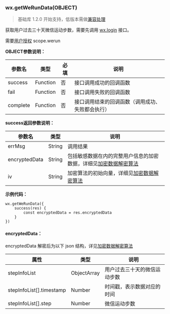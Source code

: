 <!-- https://mp.weixin.qq.com/debug/wxadoc/dev/api/we-run.html -->

### wx.getWeRunData(OBJECT)

> 基础库 1.2.0 开始支持，低版本需做[兼容处理](https://mp.weixin.qq.com/debug/wxadoc/dev/framework/compatibility.html)

获取用户过去三十天微信运动步数，需要先调用 [wx.login](https://mp.weixin.qq.com/debug/wxadoc/dev/api/api-login.html#wxloginobject) 接口。

需要[用户授权](https://mp.weixin.qq.com/debug/wxadoc/dev/api/authorize-index.html) scope.werun

**OBJECT参数说明：**

  参数名     |  类型       |  必填 |  说明                       
-------------|-------------|-------|-----------------------------
  success    |  Function   |  否   |  接口调用成功的回调函数     
  fail       |  Function   |  否   |  接口调用失败的回调函数     
  complete   |  Function   |  否   |接口调用结束的回调函数（调用成功、失败都会执行）

**success返回参数说明：**

  参数名          |  类型     |  说明                                                                                                        
------------------|-----------|--------------------------------------------------------------------------------------------------------------
  errMsg          |  String   |  调用结果                                                                                                    
  encryptedData   |  String   |包括敏感数据在内的完整用户信息的加密数据，详细见[加密数据解密算法](https://mp.weixin.qq.com/debug/wxadoc/dev/api/signature.html#加密数据解密算法)
  iv              |  String   |加密算法的初始向量，详细见[加密数据解密算法](https://mp.weixin.qq.com/debug/wxadoc/dev/api/signature.html#加密数据解密算法)

**示例代码：**

    wx.getWeRunData({
        success(res) {
            const encryptedData = res.encryptedData
        }
    })
    

#### encryptedData：

encryptedData 解密后为以下 json 结构，详见[加密数据解密算法](https://mp.weixin.qq.com/debug/wxadoc/dev/api/signature.html#加密数据解密算法)

  属性                       |  类型          |  说明             
-----------------------------|----------------|-------------------
  stepInfoList               |  ObjectArray   |用户过去三十天的微信运动步数
  stepInfoList[].timestamp   |  Number        |时间戳，表示数据对应的时间
  stepInfoList[].step        |  Number        |  微信运动步数     
